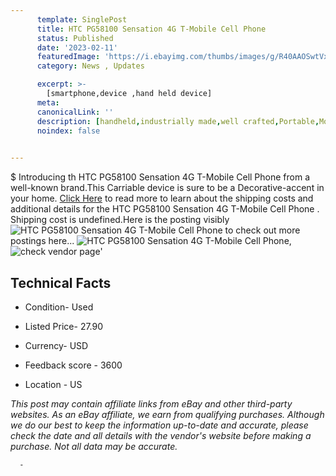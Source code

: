 ```yaml
---
      template: SinglePost
      title: HTC PG58100 Sensation 4G T-Mobile Cell Phone  
      status: Published
      date: '2023-02-11'
      featuredImage: 'https://i.ebayimg.com/thumbs/images/g/R40AAOSwtVxjSGJY/s-l225.jpg'
      category: News , Updates

      excerpt: >-
        [smartphone,device ,hand held device]
      meta:
      canonicalLink: ''
      description: [handheld,industrially made,well crafted,Portable,Mobile,Compact,Convenient,Lightweight,Maneuverable,Man-portable,Miniature,Carriable,Hand-held,Light,Holdable,Transportable,Mobile device,Pocket-sized,On-the-go,Wireless,Cordless,Compact size,Convenient size, smartphone,device ,hand held device]
      noindex: false
      

---
```

$
      Introducing th HTC PG58100 Sensation 4G T-Mobile Cell Phone   from a well-known brand.This Carriable device  is sure to be a Decorative-accent in your home. [Click Here](https://www.ebay.com/itm/175292849142?hash=item28d0449bf6%3Ag%3AR40AAOSwtVxjSGJY&amdata=enc%3AAQAHAAAA4A4AkLenwdNywFyeOIxeTRQ60VNnaF2paJz5pINNb2nenwBrdEl79YrUGggLLCs95%2FG2qn%2FQy4w5nBleinrYl11%2FYIK1mc1jmzC0yGXk%2BgF6onXG6Xh2zODCz4gnO4QtK12E1lAHW6kpHKCs4v1oYk9EKU7uD2%2Bs9UgGLnat2E9nFv%2FqzglwXCMtXb7BxzhhbIIak%2BXyrAgPk0CpUvrfl2ZpcED5ooC87R5MAy9ixsVBkP95Qhzo4nj%2BNv58qHQCcdJ8IbXPRrIOxTqK3jx%2FHACweLkZmgO%2B7cIQnrq9tHhw&mkevt=1&mkcid=1&mkrid=711-53200-19255-0&campid=%253CePNCampaignId%253E&customid=%253CreferenceId%253E&toolid=10049) to read more to learn about the shipping costs and additional details for the HTC PG58100 Sensation 4G T-Mobile Cell Phone  . Shipping cost is undefined.Here is the posting visibly ![HTC PG58100 Sensation 4G T-Mobile Cell Phone  ](https://i.ebayimg.com/thumbs/images/g/R40AAOSwtVxjSGJY/s-l225.jpg) to check out more postings here... ![HTC PG58100 Sensation 4G T-Mobile Cell Phone  ](https://i.ebayimg.com/images/g/R40AAOSwtVxjSGJY/s-l500.jpg), ![check vendor page](https://origin-galleryplus.ebayimg.com/ws/web/175292849142_2_0_1/225x225.jpg)'

      

 ## Technical Facts 



     
      

 - Condition- Used 


      

 - Listed Price- 27.90 


      

 - Currency- USD 


      

 - Feedback score - 3600 


      

 - Location - US 


      
      

 *_This post may contain affiliate links from eBay and other third-party websites. As an eBay affiliate, we earn from qualifying purchases. Although we do our best to keep the information up-to-date and accurate, please check the date and all details with the vendor's website before making a purchase. Not all data may be accurate._*




      -
